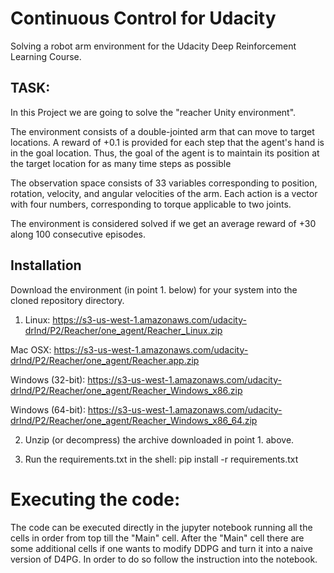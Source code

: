 # Continuous Control for Udacity
Solving a robot arm environment for the Udacity Deep Reinforcement Learning Course.

## TASK:

In this Project we are going to solve the "reacher Unity environment".

The environment consists of a double-jointed arm that can move to target locations. A reward of +0.1 is
provided for each step that the agent's hand is in the goal location. Thus, the goal of the agent is to maintain its position at the target location for as many time steps as possible

The observation space consists of 33 variables corresponding to position, rotation, velocity, and angular 
velocities of the arm. Each action is a vector with four numbers, corresponding to torque applicable to two 
joints.

The environment is considered solved if we get an average reward of +30 along 100 consecutive episodes.

## Installation

Download the environment (in point 1. below) for your system into the cloned repository directory.

1. Linux: https://s3-us-west-1.amazonaws.com/udacity-drlnd/P2/Reacher/one_agent/Reacher_Linux.zip

Mac OSX: https://s3-us-west-1.amazonaws.com/udacity-drlnd/P2/Reacher/one_agent/Reacher.app.zip

Windows (32-bit): https://s3-us-west-1.amazonaws.com/udacity-drlnd/P2/Reacher/one_agent/Reacher_Windows_x86.zip

Windows (64-bit): https://s3-us-west-1.amazonaws.com/udacity-drlnd/P2/Reacher/one_agent/Reacher_Windows_x86_64.zip

2. Unzip (or decompress) the archive downloaded in point 1. above.

3. Run the requirements.txt in the shell: pip install -r requirements.txt

# Executing the code:

The code can be executed directly in the jupyter notebook running all the cells in order from top till the "Main" cell.
After the "Main" cell there are some additional cells if one wants to modify DDPG and turn it into a naive version of D4PG. In order to do so follow the instruction into the notebook.
